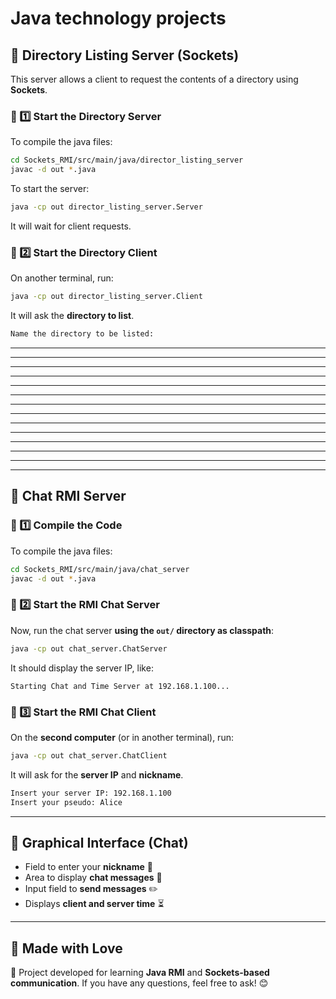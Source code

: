 # Java technology projects

## 📂 Directory Listing Server (Sockets)
This server allows a client to request the contents of a directory using **Sockets**.

### 🔹 1️⃣ Start the Directory Server
To compile the java files:
```sh
cd Sockets_RMI/src/main/java/director_listing_server
javac -d out *.java
```
To start the server:
```sh
java -cp out director_listing_server.Server
```
It will wait for client requests.

### 🔹 2️⃣ Start the Directory Client
On another terminal, run:
```sh
java -cp out director_listing_server.Client
```
It will ask the **directory to list**.
```sh
Name the directory to be listed:
```
---
---
---
---
---
---
---
---
---
---
---
---
---
---

## 💬 Chat RMI Server

### 🔹 1️⃣ Compile the Code
To compile the java files:
```sh
cd Sockets_RMI/src/main/java/chat_server
javac -d out *.java
```

### 🔹 2️⃣ Start the RMI Chat Server
Now, run the chat server **using the `out/` directory as classpath**:
```sh
java -cp out chat_server.ChatServer
```
It should display the server IP, like:
```
Starting Chat and Time Server at 192.168.1.100...
```

### 🔹 3️⃣ Start the RMI Chat Client
On the **second computer** (or in another terminal), run:
```sh
java -cp out chat_server.ChatClient
```
It will ask for the **server IP** and **nickname**.

```sh
Insert your server IP: 192.168.1.100
Insert your pseudo: Alice
```

---

## 🎨 Graphical Interface (Chat)
- Field to enter your **nickname** 📛
- Area to display **chat messages** 💬
- Input field to **send messages** ✏️
- Displays **client and server time** ⏳

---

## 💖 Made with Love
🚀 Project developed for learning **Java RMI** and **Sockets-based communication**. If you have any questions, feel free to ask! 😊

